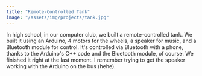 ```yaml
---
title: "Remote-Controlled Tank"
image: "/assets/img/projects/tank.jpg"
---
```


In high school, in our computer club, we built a remote-controlled tank. We built it using an Arduino, 4 motors for the wheels, a speaker for music, and a Bluetooth module for control. It's controlled via Bluetooth with a phone, thanks to the Arduino's C++ code and the Bluetooth module, of course. We finished it right at the last moment. I remember trying to get the speaker working with the Arduino on the bus (hehe).